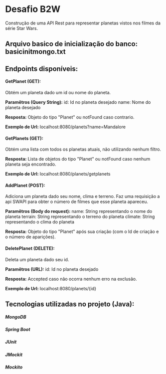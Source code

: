 # Desafio B2W
Construção de uma API Rest para representar planetas vistos nos filmes da série Star Wars.

## Arquivo basico de inicialização do banco: basicinitmongo.txt

## Endpoints disponíveis:
#### GetPlanet (GET):
Obtém um planeta dado um id ou nome do planeta.

**Paramêtros (Query String):** 
id: Id no planeta desejado
name: Nome do planeta desejado

**Resposta:** 
Objeto do tipo "Planet" ou notFound caso contrario.

**Exemplo de Url:**
localhost:8080/planets?name=Mandalore

#### GetPlanets (GET):
Obtém uma lista com todos os planetas atuais, não utilizando nenhum filtro.

**Resposta:** 
Lista de objetos do tipo "Planet" ou notFound caso nenhum planeta seja encontrado.

**Exemplo de Url:**
localhost:8080/planets/getplanets

#### AddPlanet (POST):
Adiciona um planeta dado seu nome, clima e terreno. 
Faz uma requisição a api SWAPI para obter o número de filmes que esse planeta apareceu.

**Paramêtros (Body do request):** 
name: String representando o nome do planeta
terrain: String representando o terreno do planeta
climate: String representando o clima do planeta

**Resposta:** 
Objeto do tipo "Planet" após sua criação (com o Id de criação e o número de aparições).

#### DeletePlanet (DELETE):
Deleta um planeta dado seu id.

**Paramêtros (URL):** 
id: Id no planeta desejado

**Resposta:** 
Accepted caso não ocorra nenhum erro na exclusão.

**Exemplo de Url:**
localhost:8080/planets/{id}

## Tecnologias utilizadas no projeto (Java):
##### MongoDB
##### Spring Boot
##### JUnit
##### JMockit
##### Mockito
